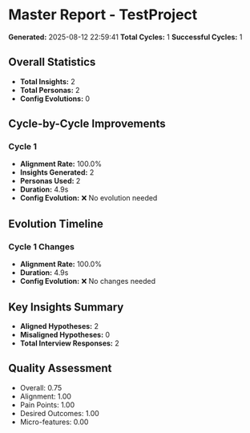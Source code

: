 # Master Report - TestProject

**Generated:** 2025-08-12 22:59:41
**Total Cycles:** 1
**Successful Cycles:** 1

## Overall Statistics

- **Total Insights:** 2
- **Total Personas:** 2
- **Config Evolutions:** 0

## Cycle-by-Cycle Improvements

### Cycle 1

- **Alignment Rate:** 100.0%
- **Insights Generated:** 2
- **Personas Used:** 2
- **Duration:** 4.9s
- **Config Evolution:** ❌ No evolution needed

## Evolution Timeline

### Cycle 1 Changes

- **Alignment Rate:** 100.0%
- **Duration:** 4.9s
- **Config Evolution:** ❌ No changes needed

## Key Insights Summary

- **Aligned Hypotheses:** 2
- **Misaligned Hypotheses:** 0
- **Total Interview Responses:** 2


## Quality Assessment

- Overall: 0.75
- Alignment: 1.00
- Pain Points: 1.00
- Desired Outcomes: 1.00
- Micro-features: 0.00
